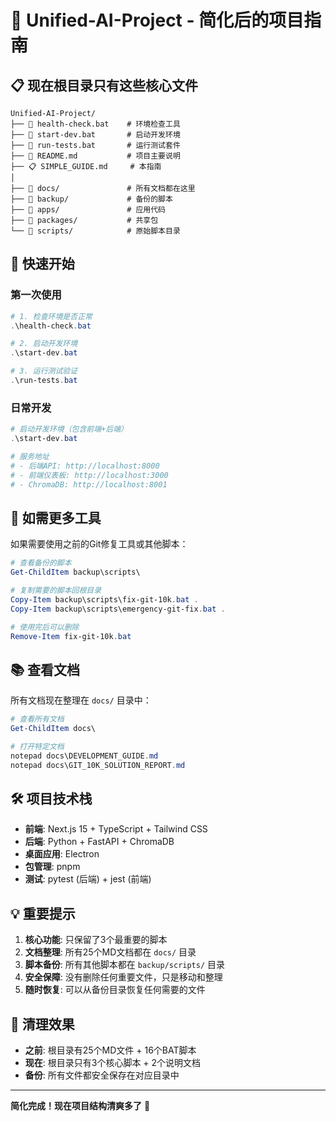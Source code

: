# 🚀 Unified-AI-Project - 简化后的项目指南

## 📋 现在根目录只有这些核心文件

```text
Unified-AI-Project/
├── 🔧 health-check.bat    # 环境检查工具
├── 🚀 start-dev.bat       # 启动开发环境
├── 🧪 run-tests.bat       # 运行测试套件
├── 📖 README.md           # 项目主要说明
├── 📋 SIMPLE_GUIDE.md     # 本指南
│
├── 📁 docs/               # 所有文档都在这里
├── 📁 backup/             # 备份的脚本
├── 📁 apps/               # 应用代码
├── 📁 packages/           # 共享包
└── 📁 scripts/            # 原始脚本目录
```

## 🎯 快速开始

### 第一次使用
```powershell
# 1. 检查环境是否正常
.\health-check.bat

# 2. 启动开发环境
.\start-dev.bat

# 3. 运行测试验证
.\run-tests.bat
```

### 日常开发
```powershell
# 启动开发环境（包含前端+后端）
.\start-dev.bat

# 服务地址
# - 后端API: http://localhost:8000
# - 前端仪表板: http://localhost:3000
# - ChromaDB: http://localhost:8001
```

## 🔄 如需更多工具

如果需要使用之前的Git修复工具或其他脚本：

```powershell
# 查看备份的脚本
Get-ChildItem backup\scripts\

# 复制需要的脚本回根目录
Copy-Item backup\scripts\fix-git-10k.bat .
Copy-Item backup\scripts\emergency-git-fix.bat .

# 使用完后可以删除
Remove-Item fix-git-10k.bat
```

## 📚 查看文档

所有文档现在整理在 `docs/` 目录中：

```powershell
# 查看所有文档
Get-ChildItem docs\

# 打开特定文档
notepad docs\DEVELOPMENT_GUIDE.md
notepad docs\GIT_10K_SOLUTION_REPORT.md
```

## 🛠️ 项目技术栈

- **前端**: Next.js 15 + TypeScript + Tailwind CSS
- **后端**: Python + FastAPI + ChromaDB
- **桌面应用**: Electron
- **包管理**: pnpm
- **测试**: pytest (后端) + jest (前端)

## 💡 重要提示

1. **核心功能**: 只保留了3个最重要的脚本
2. **文档整理**: 所有25个MD文档都在 `docs/` 目录
3. **脚本备份**: 所有其他脚本都在 `backup/scripts/` 目录
4. **安全保障**: 没有删除任何重要文件，只是移动和整理
5. **随时恢复**: 可以从备份目录恢复任何需要的文件

## 🎉 清理效果

- **之前**: 根目录有25个MD文件 + 16个BAT脚本
- **现在**: 根目录只有3个核心脚本 + 2个说明文档
- **备份**: 所有文件都安全保存在对应目录中

---

**简化完成！现在项目结构清爽多了** 🌟
